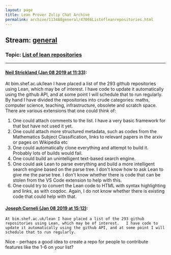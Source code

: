```yaml
---
layout: page
title: Lean Prover Zulip Chat Archive 
permalink: archive/113488general/47066Listofleanrepositories.html
---
```


## Stream: [general](index.html)
### Topic: [List of lean repositories](47066Listofleanrepositories.html)

---

#### [Neil Strickland (Jan 08 2019 at 11:33)](https://leanprover.zulipchat.com/#narrow/stream/113488-general/topic/List%20of%20lean%20repositories/near/154635935):
At bim.shef.ac.uk/lean I have placed a list of the 293 github repositories using Lean, which may be of interest.  I have code to update it automatically using the github API, and at some point I will schedule that to run regularly.  By hand I have divided the repositories into crude categories: maths, computer science, teaching, infrastructure, obsolete and scratch space.  There are various extensions that one could think of:
1. One could attach comments to the list.  I have a very basic framework for that but have not used it yet.
1. One could attach more structured metadata, such as codes from the Mathematics Subject Classification, links to relevant papers in the arxiv or pages on Wikipedia etc
1. One could automatically clone everything and attempt to build it.  Probably lots of builds would fail.
1. One could build an unintelligent text-based search engine.
1. One could ask Lean to parse everything and build a more intelligent search engine based on the parse tree.  I don't know how to ask Lean to give me the parse tree.  I don't know whether there is code that can be stolen from the VS Code extension to help with this.
1. One could try to convert the Lean code to HTML with syntax highlighting and  links, as with coqdoc.  Again, I do not know whether there is existing code that  could help with that.

#### [Joseph Corneli (Jan 08 2019 at 15:12)](https://leanprover.zulipchat.com/#narrow/stream/113488-general/topic/List%20of%20lean%20repositories/near/154647072):
```quote
At bim.shef.ac.uk/lean I have placed a list of the 293 github repositories using Lean, which may be of interest.   I have code to update it automatically using the github API, and at some point I will schedule that to run regularly. 
```
Nice - perhaps a good idea to create a repo for people to contribute features like the 1-6 on your list?

